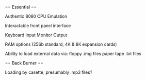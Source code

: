 == Essential ==

Authentic 8080 CPU Emulation

Interactable front panel interface

Keyboard Input
Monitor Output

RAM options (256b standard, 4K & 8K expansion cards)

Ability to load external data via:
  floppy .img files
  paper tape .txt files 
  
  == Back Burner ==
  
  Loading by casette, presumably .mp3 files?
  
